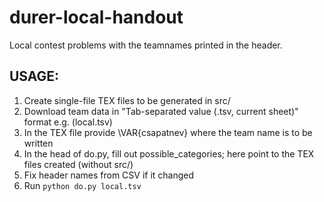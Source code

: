 # durer-local-handout
Local contest problems with the teamnames printed in the header.

## USAGE:

1) Create single-file TEX files to be generated in src/
2) Download team data in "Tab-separated value (.tsv, current sheet)" format e.g. (local.tsv)
3) In the TEX file provide \VAR{csapatnev} where the team name is to be written
4) In the head of do.py, fill out possible_categories; here point to the TEX files created (without src/)
5) Fix header names from CSV if it changed
6) Run `python do.py local.tsv`